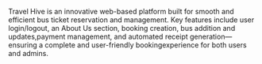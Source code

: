 Travel Hive is an innovative web-based platform built for smooth and efficient bus ticket reservation and management.
Key features include user login/logout, an About Us section, booking creation, bus addition and updates,payment management, and automated receipt generation—ensuring a complete and user-friendly bookingexperience for both users and admins.
